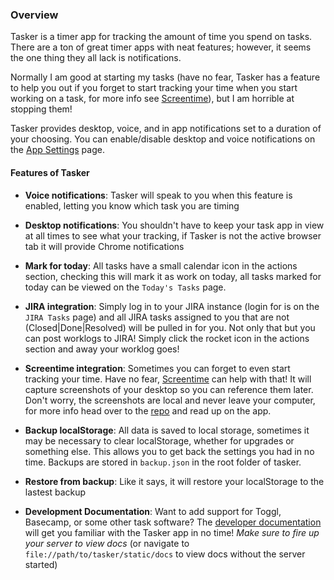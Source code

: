 
### Overview
Tasker is a timer app for tracking the amount of time you spend on tasks. There are a ton of great timer apps with neat features; however, it seems the one thing they all lack is notifications.

Normally I am good at starting my tasks (have no fear, Tasker has a feature to help you out if you forget to start tracking your time when you start working on a task, for more info see [Screentime](https://github.com/kkemple/tasker/wiki/Screentime)), but I am horrible at stopping them!

Tasker provides desktop, voice, and in app notifications set to a duration of your choosing. You can enable/disable desktop and voice notifications on the [App Settings](https://github.com/kkemple/tasker/wiki/App-Settings) page.

#### Features of Tasker

- **Voice notifications**: Tasker will speak to you when this feature is enabled, letting you know which task you are timing

- **Desktop notifications**: You shouldn't have to keep your task app in view at all times to see what your tracking, if Tasker is not the active browser tab it will provide Chrome notifications

- **Mark for today**: All tasks have a small calendar icon in the actions section, checking this will mark it as work on today, all tasks marked for today can be viewed on the `Today's Tasks` page.

- **JIRA integration**: Simply log in to your JIRA instance (login for is on the `JIRA Tasks` page) and all JIRA tasks assigned to you that are not (Closed|Done|Resolved) will be pulled in for you. Not only that but you can post worklogs to JIRA! Simply click the rocket icon in the actions section and away your worklog goes!

- **Screentime integration**: Sometimes you can forget to even start tracking your time. Have no fear, <a href="https://github.com/sprugman/screentime" target="_blank">Screentime</a> can help with that! It will capture screenshots of your desktop so you can reference them later. Don't worry, the screenshots are local and never leave your computer, for more info head over to the <a href="https://github.com/sprugman/screentime" target="_blank">repo</a> and read up on the app.

- **Backup localStorage**: All data is saved to local storage, sometimes it may be necessary to clear localStorage, whether for upgrades or something else. This allows you to get back the settings you had in no time. Backups are stored in `backup.json` in the root folder of tasker.

- **Restore from backup**: Like it says, it will restore your localStorage to the lastest backup

- **Development Documentation**: Want to add support for Toggl, Basecamp, or some other task software? The [developer documentation](http://localhost:8888/docs/) will get you familiar with the Tasker app in no time! *Make sure to fire up your server to view docs* (or navigate to `file://path/to/tasker/static/docs` to view docs without the server started)

